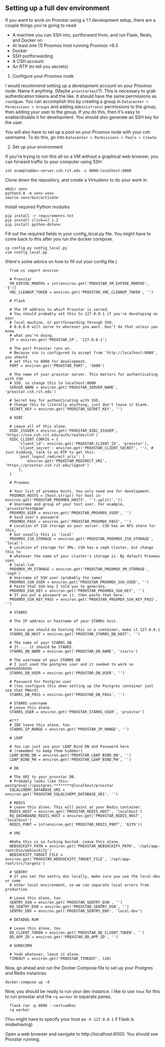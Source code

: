 ## Setting up a full dev environment

If you want to work on Proxstar using a 1:1 development setup, there are a couple things you're going to need

- A machine you can SSH into, portforward from, and run Flask, Redis, and Docker on
- At least one (1) Proxmox host running Proxmox >6.3
- Docker
- SSH portforwarding
- A CSH account
- An RTP (to tell you secrets)

1. Configure your Proxmox node

I would recommend setting up a development account on your Proxmox node. Name it anything. (Maybe `proxstartest`?). This is necessary to grab authentication tokens and the like. It should have the same permissions as `root@pam`. You can accomplish this by creating a group in `Datacenter > Permissions > Groups` and adding `Administrator` permissions to the group, then adding your user to the group. If you do this, then it's easy to enable/disable it for development. You should also generate an SSH key for the user.

You will also have to set up a pool on your Proxmox node with your csh username. To do this, go into `Datacenter > Permissions > Pools > Create`.

2. Set up your environment

If you're trying to run this all on a VM without a graphical web browser, you can forward traffic to your computer using SSH.
```
ssh example@dev-server.csh.rit.edu -L 8000:localhost:8000
```

Clone down the repository, and create a Virtualenv to do your work in.
```
mkdir venv
python3.8 -m venv venv
source venv/bin/activate
```

Install required Python modules
```
pip install -r requirements.txt
pip install click==7.1.2 
pip install python-dotenv
```
Fill out the required fields in your config_local.py file. You might have to come back to this after you run the docker compose.
```
cp config.py config_local.py
vim config_local.py
```

(Here's some advice on how to fill out your config file.)
```
  from os import environ

  # Proxstar
  VM_EXPIRE_MONTHS = int(environ.get('PROXSTAR_VM_EXPIRE_MONTHS', '3'))
  VNC_CLEANUP_TOKEN = environ.get('PROXSTAR_VNC_CLEANUP_TOKEN', '')

  # Flask

  # The IP address to which Proxstar is served.
  # You should probably set this to 127.0.0.1 if you're developing on your
  # local machine, or portforwarding through SSH.
  # 0.0.0.0 will serve to wherever you want. Don't do that unless you know
  # what you're doing.
  IP = environ.get('PROXSTAR_IP', '127.0.0.1') 

  # The port Proxstar runs on.
  # Because sso is configured to accept from `http://localhost:8000', you should
  # set this to 8000 for development.
  PORT = environ.get('PROXSTAR_PORT', '5000')

  # The name of your proxstar server. This matters for authenticating with CSH
  # SSO, so change this to localhost:8000
  SERVER_NAME = environ.get('PROXSTAR_SERVER_NAME', 'proxstar.csh.rit.edu')

  # Secret key for authenticating with SSO.
  # Change this to literally anything, just don't leave it blank.
  SECRET_KEY = environ.get('PROXSTAR_SECRET_KEY', '')

  # OIDC

  # Leave all of this alone.
  OIDC_ISSUER = environ.get('PROXSTAR_OIDC_ISSUER', 'https://sso.csh.rit.edu/auth/realms/csh')
  OIDC_CLIENT_CONFIG = {
      'client_id': environ.get('PROXSTAR_CLIENT_ID', 'proxstar'),
      'client_secret': environ.get('PROXSTAR_CLIENT_SECRET', ''), # Just kidding, talk to an RTP to get this.
      'post_logout_redirect_uris': [
          environ.get('PROXSTAR_REDIRECT_URI', 'https://proxstar.csh.rit.edu/logout')
      ],
  }

  # Proxmox

  # Your list of proxmox hosts. You only need one for development.
  PROXMOX_HOSTS = [host.strip() for host in environ.get('PROXSTAR_PROXMOX_HOSTS', '').split(',')]
  # Username and group of your test user. For example, 'proxstartest@pam'
  PROXMOX_USER = environ.get('PROXSTAR_PROXMOX_USER', '')
  # Said user's password
  PROXMOX_PASS = environ.get('PROXSTAR_PROXMOX_PASS', '')
  # Location of ISO storage on your server. CSH has an NFS share for this,
  # but usually this is 'local'
  PROXMOX_ISO_STORAGE = environ.get('PROXSTAR_PROXMOX_ISO_STORAGE', 'local')
  # Location of storage for VMs. CSH has a ceph cluster, but change this to
  # whatever the name of your cluster's storage is. By default Proxmox uses
  # local-lvm
  PROXMOX_VM_STORAGE = environ.get('PROXSTAR_PROXMOX_VM_STORAGE', 'ceph')
  # Username of SSH user (probably the same)
  PROXMOX_SSH_USER = environ.get('PROXSTAR_PROXMOX_SSH_USER', '')
  # Paste that SSH key I told you to generate.
  PROXMOX_SSH_KEY = environ.get('PROXSTAR_PROXMOX_SSH_KEY', '')
  # If you put a password on it, then paste that here.
  PROXMOX_SSH_KEY_PASS = environ.get('PROXSTAR_PROXMOX_SSH_KEY_PASS', '')

  # STARRS

  # The IP address or hostname of your STARRs host.

  # Since you should be hosting this in a container, make it 127.0.0.1
  STARRS_DB_HOST = environ.get('PROXSTAR_STARRS_DB_HOST', '')

  # The name of your STARRS DB
  # It.... it should be STARRS.
  STARRS_DB_NAME = environ.get('PROXSTAR_DB_NAME', 'starrs')

  # The username of your STARRS DB
  # I just used the postgres user and it seemed to work so uhhhhhhhhhhh
  STARRS_DB_USER = environ.get('PROXSTAR_DB_USER', '')

  # Password for Postgres user
  # (You configure this when setting up the Postgres container just use that PWord)
  STARRS_DB_PASS = environ.get('PROXSTAR_DB_PASS', '')

  # STARRS username
  # Leave this alone.
  STARRS_USER = environ.get('PROXSTAR_STARRS_USER', 'proxstar')

  #???
  # IDK leave this alone, too.
  STARRS_IP_RANGE = environ.get('PROXSTAR_IP_RANGE', '')

  # LDAP

  # You can just use your LDAP Bind DN and Password here
  # (remember to keep them hidden!)
  LDAP_BIND_DN = environ.get('PROXSTAR_LDAP_BIND_DN', '')
  LDAP_BIND_PW = environ.get('PROXSTAR_LDAP_BIND_PW', '')

  # DB

  # The URI to your proxstar DB.
  # Probably looks like this: postgresql://postgres:********@localhost/proxstar
  SQLALCHEMY_DATABASE_URI = environ.get('PROXSTAR_SQLALCHEMY_DATABASE_URI', '')

  # REDIS
  # Leave this alone. This will point at your Redis container.
  REDIS_HOST = environ.get('PROXSTAR_REDIS_HOST', 'localhost')
  RQ_DASHBOARD_REDIS_HOST = environ.get('PROXSTAR_REDIS_HOST', 'localhost')
  REDIS_PORT = int(environ.get('PROXSTAR_REDIS_PORT', '6379'))

  # VNC

  #Haha this is so fucking busted. Leave this alone.
  WEBSOCKIFY_PATH = environ.get('PROXSTAR_WEBSOCKIFY_PATH', '/opt/app-root/bin/websockify')
  WEBSOCKIFY_TARGET_FILE = environ.get('PROXSTAR_WEBSOCKIFY_TARGET_FILE', '/opt/app-root/src/targets')

  # SENTRY
  # If you set the sentry dsn locally, make sure you use the local-dev or some
  # other local environment, so we can separate local errors from production

  # Leave this alone, too.
  SENTRY_DSN = environ.get('PROXSTAR_SENTRY_DSN', '')
  RQ_SENTRY_DSN = environ.get('PROXSTAR_SENTRY_DSN', '')
  SENTRY_ENV = environ.get('PROXSTAR_SENTRY_ENV', 'local-dev')

  # DATADOG RUM

  # Leave this alone, too
  DD_CLIENT_TOKEN = environ.get('PROXSTAR_DD_CLIENT_TOKEN', '')
  DD_APP_ID = environ.get('PROXSTAR_DD_APP_ID', '')

  # GUNICORN

  # Yeah whatever, leave it alone.
  TIMEOUT = environ.get('PROXSTAR_TIMEOUT', 120)
```

Now, go ahead and run the Docker Compose file to set up your Postgres and Redis instances.

```
docker-compose up -d
```

Now, you should be ready to run your dev instance. I like to use `tmux` for this to run proxstar and the `rq worker` in separate panes.

```
  flask run -p 8000 --cert=adhoc
  rq worker
```

(You might have to specify your host as `-h 127.0.0.1` if Flask is misbehaving)

Open a web browser and navigate to http://localhost:8000. You should see Proxstar running.
